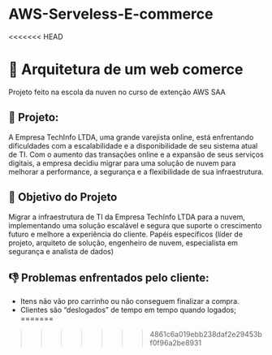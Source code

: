 # AWS-Serveless-E-commerce
<<<<<<< HEAD

# 📐 Arquitetura de um web comerce
Projeto feito na escola da nuven no curso de extenção AWS SAA    

## 📝 Projeto:
A Empresa TechInfo LTDA, uma grande varejista online, está enfrentando dificuldades com a escalabilidade e a disponibilidade de seu sistema atual de TI. Com o aumento das transações online e a expansão de seus serviços digitais, a empresa decidiu migrar para uma solução de nuvem para melhorar a performance, a segurança e a flexibilidade de sua infraestrutura.

## 🎯 Objetivo do Projeto
Migrar a infraestrutura de TI da Empresa TechInfo LTDA para a nuvem, implementando uma solução escalável e segura que suporte o crescimento futuro e melhore a experiência do cliente.
Papéis específicos (líder de projeto, arquiteto de solução, engenheiro de nuvem, especialista em segurança e analista de dados)

## 👎 Problemas enfrentados pelo cliente:
- Itens não vão pro carrinho ou não conseguem finalizar a compra.
- Clientes são “deslogados” de tempo em tempo quando logados;
=======
>>>>>>> 4861c6a019ebb238daf2e29453bf0f96a2be8931
